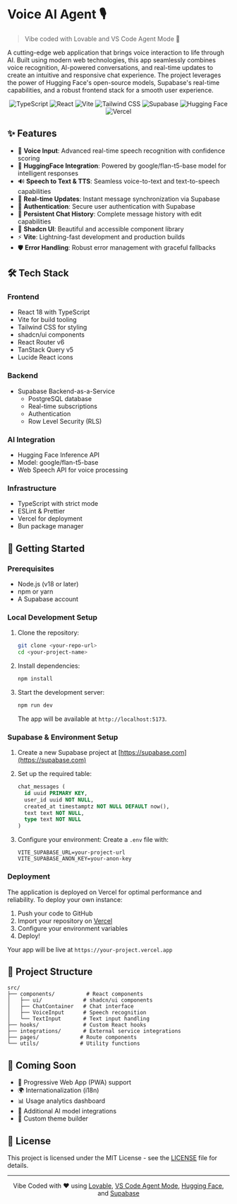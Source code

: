 # Voice AI Agent 🎙️ 

> Vibe coded with Lovable and VS Code Agent Mode 🚀

A cutting-edge web application that brings voice interaction to life through AI. Built using modern web technologies, this app seamlessly combines voice recognition, AI-powered conversations, and real-time updates to create an intuitive and responsive chat experience. The project leverages the power of Hugging Face's open-source models, Supabase's real-time capabilities, and a robust frontend stack for a smooth user experience.

<div align="center">

![TypeScript](https://img.shields.io/badge/TypeScript-007ACC?style=for-the-badge&logo=typescript&logoColor=white)
![React](https://img.shields.io/badge/React-20232A?style=for-the-badge&logo=react&logoColor=61DAFB)
![Vite](https://img.shields.io/badge/Vite-646CFF?style=for-the-badge&logo=vite&logoColor=white)
![Tailwind CSS](https://img.shields.io/badge/Tailwind_CSS-38B2AC?style=for-the-badge&logo=tailwind-css&logoColor=white)
![Supabase](https://img.shields.io/badge/Supabase-3ECF8E?style=for-the-badge&logo=supabase&logoColor=white)
![Hugging Face](https://img.shields.io/badge/Hugging%20Face-FFE033?style=for-the-badge&logo=huggingface&logoColor=black)
![Vercel](https://img.shields.io/badge/Vercel-000000?style=for-the-badge&logo=vercel&logoColor=white)

</div>

## ✨ Features

- 🎤 **Voice Input**: Advanced real-time speech recognition with confidence scoring
- 🤖 **HuggingFace Integration**: Powered by google/flan-t5-base model for intelligent responses
- 🔊 **Speech to Text & TTS**: Seamless voice-to-text and text-to-speech capabilities
- 🔄 **Real-time Updates**: Instant message synchronization via Supabase
- 🔐 **Authentication**: Secure user authentication with Supabase
- 💾 **Persistent Chat History**: Complete message history with edit capabilities
- 🎨 **Shadcn UI**: Beautiful and accessible component library
- ⚡ **Vite**: Lightning-fast development and production builds
- 🛡️ **Error Handling**: Robust error management with graceful fallbacks

## 🛠️ Tech Stack

### Frontend
- React 18 with TypeScript
- Vite for build tooling
- Tailwind CSS for styling
- shadcn/ui components
- React Router v6
- TanStack Query v5
- Lucide React icons

### Backend
- Supabase Backend-as-a-Service
  - PostgreSQL database
  - Real-time subscriptions
  - Authentication
  - Row Level Security (RLS)

### AI Integration
- Hugging Face Inference API
- Model: google/flan-t5-base
- Web Speech API for voice processing

### Infrastructure
- TypeScript with strict mode
- ESLint & Prettier
- Vercel for deployment
- Bun package manager

## 🚀 Getting Started

### Prerequisites
- Node.js (v18 or later)
- npm or yarn
- A Supabase account

### Local Development Setup

1. Clone the repository:
   ```bash
   git clone <your-repo-url>
   cd <your-project-name>
   ```

2. Install dependencies:
   ```bash
   npm install
   ```

3. Start the development server:
   ```bash
   npm run dev
   ```

   The app will be available at `http://localhost:5173`.

### Supabase & Environment Setup

1. Create a new Supabase project at [https://supabase.com](https://supabase.com)

2. Set up the required table:
   ```sql
   chat_messages (
     id uuid PRIMARY KEY,
     user_id uuid NOT NULL,
     created_at timestamptz NOT NULL DEFAULT now(),
     text text NOT NULL,
     type text NOT NULL
   )
   ```

3. Configure your environment:
   Create a `.env` file with:
   ```
   VITE_SUPABASE_URL=your-project-url
   VITE_SUPABASE_ANON_KEY=your-anon-key
   ```

### Deployment

The application is deployed on Vercel for optimal performance and reliability. To deploy your own instance:

1. Push your code to GitHub
2. Import your repository on [Vercel](https://vercel.com)
3. Configure your environment variables
4. Deploy!

Your app will be live at `https://your-project.vercel.app`

## 📁 Project Structure

```
src/
├── components/          # React components
│   ├── ui/             # shadcn/ui components
│   ├── ChatContainer   # Chat interface
│   ├── VoiceInput      # Speech recognition
│   └── TextInput       # Text input handling
├── hooks/              # Custom React hooks
├── integrations/       # External service integrations
├── pages/             # Route components
└── utils/             # Utility functions
```

## 🌟 Coming Soon

- 📱 Progressive Web App (PWA) support
- 🌍 Internationalization (i18n)
- 📊 Usage analytics dashboard
- 🤖 Additional AI model integrations
- 🎨 Custom theme builder

## 📄 License

This project is licensed under the MIT License - see the [LICENSE](LICENSE) file for details.

---

<div align="center">

Vibe Coded with ❤️ using [Lovable](https://lovable.dev), [VS Code Agent Mode](https://marketplace.visualstudio.com/items?itemName=CodeAgent.agent-mode), [Hugging Face](https://huggingface.co/), and [Supabase](https://supabase.io/)

</div>

